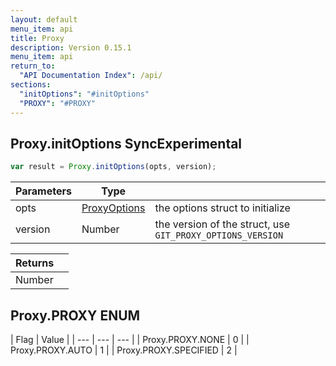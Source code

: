 ```yaml
---
layout: default
menu_item: api
title: Proxy
description: Version 0.15.1
menu_item: api
return_to:
  "API Documentation Index": /api/
sections:
  "initOptions": "#initOptions"
  "PROXY": "#PROXY"
---
```


## <a name="initOptions"></a><span>Proxy.</span>initOptions <span class="tags"><span class="sync">Sync</span><span class="experimental">Experimental</span></span>

```js
var result = Proxy.initOptions(opts, version);
```

| Parameters | Type |   |
| --- | --- | --- |
| opts | [ProxyOptions](/api/proxy_options/) | the options struct to initialize |
| version | Number | the version of the struct, use `GIT_PROXY_OPTIONS_VERSION` |

| Returns |  |
| --- | --- |
| Number |  |

## <a name="PROXY"></a><span>Proxy.</span>PROXY <span class="tags"><span class="enum">ENUM</span></span>

| Flag | Value |
| --- | --- | --- |
| <span>Proxy.PROXY.</span>NONE | 0 |
| <span>Proxy.PROXY.</span>AUTO | 1 |
| <span>Proxy.PROXY.</span>SPECIFIED | 2 |

